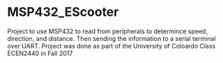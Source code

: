 # MSP432_EScooter
Project to use MSP432 to read from peripherals to determince speed, direction, and distance. 
Then sending the information to a serial terminal over UART.
Project was done as part of the University of Coloardo Class ECEN2440 in Fall 2017
